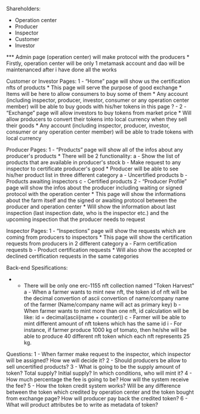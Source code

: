 Shareholders:
- Operation center
- Producer
- Inspector
- Customer
- Investor


*** Admin page (operation center) will make protocol with the producers
	* Firstly, operation center will be only 1 metamask account and dao will be maintenanced after i have done all the works 

Customer or Investor Pages:
1 - “Home” page will show us the certification nfts of products
    * This page will serve the purpose of good exchange
    * Items will be here to allow consumers to buy some of them
    * Any account (including inspector, producer, investor, consumer or any operation center member) will be able to buy goods with his/her tokens in this page
? - 2 - “Exchange” page will allow investors to buy tokens from market price
	* Will allow producers to convert their tokens into local currency when they sell their goods
    * Any account (including inspector, producer, investor, consumer or any operation center member) will be able to trade tokens with local currency


Producer Pages:
1 - “Products” page will show all of the infos about any producer's products
    * There will be 2 functionality:
        a - Show the list of products that are available in producer's stock
        b - Make request to any inspector to certificate producer's good
    * Producer will be able to see his/her product list in three different category
        a - Uncertified products
        b - Products awaiting inspectors
        c - Certified products
2 - “Producer Profile” page will show the infos about the producer including waiting or signed protocol with the operation center 
    * This page will show the informations about the farm itself and the signed or awaiting protocol between the producer and operation center
    * Will show the information about last inspection (last inspection date, who is the inspector etc.) and the upcoming inspection that the producer needs to request

Inspector Pages:
1 - “Inspections” page will show the requests which are coming from producers to inspectors
    * This page will show the certification requests from producers in 2 different category
        a - Farm certification requests
        b - Product certification requests
    * Will also show the accepted or declined certification requests in the same categories


Back-end Spesifications:
* - There will be only one erc-1155 nft collection named "Token Harvest" 
    a - When a farmer wants to mint new nft, the token id of nft will be the decimal convertion of ascii convertion of name/company name of the farmer (Name/company name will act as primary key)
    b - When farmer wants to mint more than one nft, id calculation will be like:
        id = decimal(ascii(name + counter))
    c - Farmer will be able to mint different amount of nft tokens which has the same id
        i - For instance, if farmer produce 1000 kg of tomato, then he/she will be able to produce 40 different nft token which each nft represents 25 kg.



Questions:
1 - When farmer make request to the inspector, which inspector will be assigned? How we will decide it?
2 - Should producers be allow to sell uncertified products?
3 - What is going to be the supply amount of token? Total supply? Initial supply? In which conditions, who will mint it?
4 - How much percentage the fee is going to be? How will the system receive the fee?
5 - How the token credit system works? Will be any difference between the token which credited by operation center and the token bought from exchange page? How will producer pay back the credited token?
6 - What will product attributes be to write as metadata of token?
